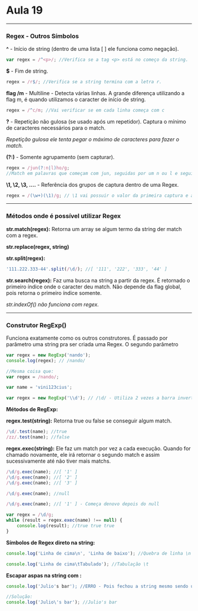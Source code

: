 # Aula 19

---
### Regex - Outros Símbolos
**^** -  Início de string (dentro de uma lista [ ] ele funciona como negação).
```javascript
var regex = /^<p>/; //Verifica se a tag <p> está no começo da string.
```

**$** - Fim de string.
```javascript
regex = /r$/; //Verifica se a string termina com a letra r.
```
 
 **flag /m** - Multiline - Detecta várias linhas. A grande diferença utilizando a flag m, é quando utilizamos o caracter de início de string.
```javascript
regex = /^c/m; //Vai verificar se em cada linha começa com c
```

**?** - Repetição não gulosa (se usado após um repetidor). Captura o mínimo de caracteres necessários para o match.

*Repetição gulosa ele tenta pegar o máximo de caracteres para fazer o match.*

**(?:)** - Somente agrupamento (sem capturar).
```javascript
regex = /jun(?:n|l)ho/g;
//Match em palavras que começam com jun, seguidas por um n ou l e seguidas por ho. ?: faz com que não seja capturado o agrupamento.
```

**\1, \2, \3, \....** - Referência dos grupos de captura dentro de uma Regex.
```javascript
regex = /(\w+)(\1)/g; // \1 vai possuir o valor da primeira captura e assim por diante.
```

---
### Métodos onde é possível utilizar Regex
**str.match(regex):** Retorna um array se algum termo da string der match com a regex.

**str.replace(regex, string)**

**str.split(regex):** 
```javascript
'111.222.333-44'.split(/\d/); //[ '111', '222', '333', '44' ]
```

**str.search(regex):** Faz uma busca na string a partir da regex. É retornado o primeiro índice onde o caracter deu match. Não depende da flag global, pois retorna o primeiro índice somente. 

*str.indexOf() não funciona com regex.*

---
### Construtor RegExp()
Funciona exatamente como os outros construtores. É passado por parâmetro uma string pra ser criada uma Regex. O segundo parâmetro 
```javascript
var regex = new RegExp('nando');
console.log(regex); // /nando/

//Mesma coisa que:
var regex = /nando/;
```

```javascript
var name = 'vini123cius';

var regex = new RegExp('\\d'); // /\d/ - Utiliza 2 vezes a barra invertida na criação do objeto RegExp para fazer uso do símbolo \d que representa dígitos.
```

**Métodos de RegExp:**

**regex.test(string):** Retorna true ou false se conseguir algum match.
```javascript
/\d/.test(name); //true
/zz/.test(name); //false
```

**regex.exec(string):** Ele faz um match por vez a cada execução. Quando for chamado novamente, ele irá retornar o segundo match e assim sucessivamente até não tiver mais matchs.
```javascript
/\d/g.exec(name); //[ '1' ]
/\d/g.exec(name); //[ '2' ]
/\d/g.exec(name); //[ '3' ]

/\d/g.exec(name); //null

/\d/g.exec(name); //[ '1' ] - Começa denovo depois do null
```

```javascript
var regex = /\d/g;
while (result = regex.exec(name) !== null) {
    console.log(result); //true true true
}
```

**Símbolos de Regex direto na string:**
```javascript
console.log('Linha de cima\n', 'Linha de baixo'); //Quebra de linha \n

console.log('Linha de cima\tTabulado'); //Tabulação \t
```

**Escapar aspas na string com \:**
```javascript
console.log('Julio's bar'); //ERRO - Pois fechou a string mesmo sendo um caracter do texto e não está concatenando.

//Solução:
console.log('Julio\'s bar'); //Julio's bar
```
